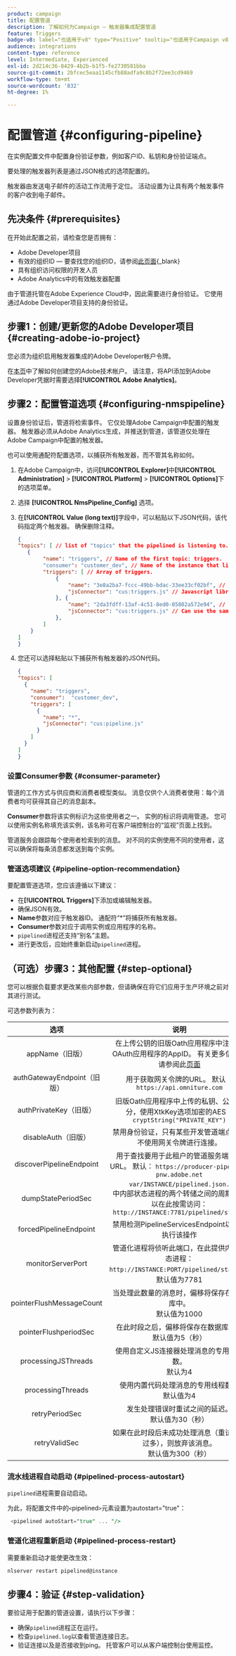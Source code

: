 ```yaml
---
product: campaign
title: 配置管道
description: 了解如何为Campaign — 触发器集成配置管道
feature: Triggers
badge-v8: label="也适用于v8" type="Positive" tooltip="也适用于Campaign v8"
audience: integrations
content-type: reference
level: Intermediate, Experienced
exl-id: 2d214c36-8429-4b2b-b1f5-fe2730581bba
source-git-commit: 2bfcec5eaa1145cfb88adfa9c8b2f72ee3cd9469
workflow-type: tm+mt
source-wordcount: '832'
ht-degree: 1%

---
```


# 配置管道 {#configuring-pipeline}

在实例配置文件中配置身份验证参数，例如客户ID、私钥和身份验证端点。

要处理的触发器列表是通过JSON格式的选项配置的。

触发器由发送电子邮件的活动工作流用于定位。 活动设置为让具有两个触发事件的客户收到电子邮件。

## 先决条件 {#prerequisites}

在开始此配置之前，请检查您是否拥有：

* Adobe Developer项目
* 有效的组织ID — 要查找您的组织ID，请参阅[此页面](https://experienceleague.adobe.com/zh-hans/docs/core-services/interface/administration/organizations#concept_EA8AEE5B02CF46ACBDAD6A8508646255){_blank}
* 具有组织访问权限的开发人员
* Adobe Analytics中的有效触发器配置

由于管道托管在Adobe Experience Cloud中，因此需要进行身份验证。 它使用通过Adobe Developer项目支持的身份验证。

## 步骤1：创建/更新您的Adobe Developer项目 {#creating-adobe-io-project}

您必须为组织启用触发器集成的Adobe Developer帐户令牌。

在[本页](../../integrations/using/oauth-technical-account.md)中了解如何创建您的Adobe技术帐户。 请注意，将API添加到Adobe Developer凭据时需要选择&#x200B;**[!UICONTROL Adobe Analytics]**。

## 步骤2：配置管道选项 {#configuring-nmspipeline}

设置身份验证后，管道将检索事件。 它仅处理Adobe Campaign中配置的触发器。 触发器必须从Adobe Analytics生成，并推送到管道，该管道仅处理在Adobe Campaign中配置的触发器。

也可以使用通配符配置选项，以捕获所有触发器，而不管其名称如何。

1. 在Adobe Campaign中，访问&#x200B;**[!UICONTROL Explorer]**&#x200B;中&#x200B;**[!UICONTROL Administration]** > **[!UICONTROL Platform]** > **[!UICONTROL Options]**&#x200B;下的选项菜单。

1. 选择 **[!UICONTROL NmsPipeline_Config]** 选项。

1. 在&#x200B;**[!UICONTROL Value (long text)]**&#x200B;字段中，可以粘贴以下JSON代码，该代码指定两个触发器。 确保删除注释。

   ```json
   {
   "topics": [ // list of "topics" that the pipelined is listening to.
      {
           "name": "triggers", // Name of the first topic: triggers.
           "consumer": "customer_dev", // Name of the instance that listens.  This value can be found on the monitoring page of Adobe Campaign.
           "triggers": [ // Array of triggers.
               {
                   "name": "3e8a2ba7-fccc-49bb-bdac-33ee33cf02bf", // TriggerType ID from Analytics 
                   "jsConnector": "cus:triggers.js" // Javascript library holding the processing function.
               }, {
                   "name": "2da3fdff-13af-4c51-8ed0-05802a572e94", // Second TriggerType ID 
                   "jsConnector": "cus:triggers.js" // Can use the same JS for all.
               },
           ]
       }
   ]
   }
   ```

1. 您还可以选择粘贴以下捕获所有触发器的JSON代码。

   ```json
   {
   "topics": [
     {
       "name": "triggers",
       "consumer":  "customer_dev",
       "triggers": [
         {
           "name": "*",
           "jsConnector": "cus:pipeline.js"
         }
       ]
     }
   ]
   }
   ```

### 设置Consumer参数 {#consumer-parameter}

管道的工作方式与供应商和消费者模型类似。 消息仅供个人消费者使用：每个消费者均可获得其自己的消息副本。

**Consumer**&#x200B;参数将该实例标识为这些使用者之一。 实例的标识将调用管道。 您可以使用实例名称填充该实例，该名称可在客户端控制台的“监视”页面上找到。

管道服务会跟踪每个使用者检索到的消息。 对不同的实例使用不同的使用者，这可以确保将每条消息都发送到每个实例。

### 管道选项建议 {#pipeline-option-recommendation}

要配置管道选项，您应该遵循以下建议：

* 在&#x200B;**[!UICONTROL Triggers]**&#x200B;下添加或编辑触发器。
* 确保JSON有效。
* **Name**&#x200B;参数对应于触发器ID。 通配符“*”将捕获所有触发器。
* **Consumer**&#x200B;参数对应于调用实例或应用程序的名称。
* `pipelined`进程还支持“别名”主题。
* 进行更改后，应始终重新启动`pipelined`进程。

## （可选）步骤3：其他配置 {#step-optional}

您可以根据负载要求更改某些内部参数，但请确保在将它们应用于生产环境之前对其进行测试。

可选参数列表为：

| 选项 | 说明 |
|:-:|:-:|
| appName（旧版） | 在上传公钥的旧版Oath应用程序中注册的OAuth应用程序的AppID。 有关更多信息，请参阅此[页面](https://www.adobe.io/authentication/auth-methods.html#!AdobeDocs/adobeio-auth/master/AuthenticationOverview/ServiceAccountIntegration.md) |
| authGatewayEndpoint（旧版） | 用于获取网关令牌的URL。 默认： ```https://api.omniture.com``` |
| authPrivateKey（旧版） | 旧版Oath应用程序中上传的私钥、公共部分，使用XtkKey选项加密的AES： ```cryptString("PRIVATE_KEY")``` |
| disableAuth（旧版） | 禁用身份验证，只有某些开发管道端点接受不使用网关令牌进行连接。 |
| discoverPipelineEndpoint | 用于查找要用于此租户的管道服务端点的URL。 默认： ```https://producer-pipeline-pnw.adobe.net``` |
| dumpStatePeriodSec | ```var/INSTANCE/pipelined.json.``` <br>中内部状态进程的两个转储之间的周期也可以在此按需访问： ```http://INSTANCE:7781/pipelined/status``` |
| forcedPipelineEndpoint | 禁用检测PipelineServicesEndpoint以强制执行该操作 |
| monitorServerPort | 管道化进程将侦听此端口，在此提供内部状态进程： ```http://INSTANCE:PORT/pipelined/status```。 <br>默认值为7781 |
| pointerFlushMessageCount | 当处理此数量的消息时，偏移将保存在数据库中。 <br>默认值为1000 |
| pointerFlushperiodSec | 在此时段之后，偏移将保存在数据库中。 <br>默认值为5（秒） |
| processingJSThreads | 使用自定义JS连接器处理消息的专用线程数。 <br>默认为4 |
| processingThreads | 使用内置代码处理消息的专用线程数。 <br>默认值为4 |
| retryPeriodSec | 发生处理错误时重试之间的延迟。 <br>默认值为30（秒） |
| retryValidSec | 如果在此时段后未成功处理消息（重试次数过多），则放弃该消息。 <br>默认值为300（秒） |

### 流水线进程自动启动 {#pipelined-process-autostart}

`pipelined`进程需要自动启动。

为此，将配置文件中的`<`pipelined`>`元素设置为autostart=&quot;true&quot;：

```sql
 <pipelined autoStart="true" ... "/>
```

### 管道化进程重新启动 {#pipelined-process-restart}

需要重新启动才能使更改生效：

```sql
nlserver restart pipelined@instance
```

## 步骤4：验证 {#step-validation}

要验证用于配置的管道设置，请执行以下步骤：

* 确保`pipelined`进程正在运行。
* 检查`pipelined.log`以查看管道连接日志。
* 验证连接以及是否接收到ping。 托管客户可以从客户端控制台使用监控。
